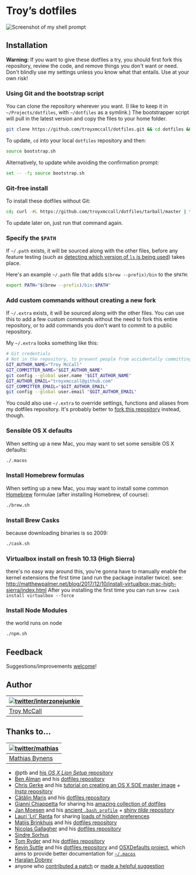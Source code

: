 # Troy’s dotfiles
![Screenshot of my shell prompt](http://i.imgur.com/2ADOkhf.png)

## Installation
**Warning:** If you want to give these dotfiles a try, you should first fork this repository, review the code, and remove things you don't want or need. Don't blindly use my settings unless you know what that entails. Use at your own risk!

### Using Git and the bootstrap script
You can clone the repository wherever you want. (I like to keep it in `~/Projects/dotfiles`, with `~/dotfiles` as a symlink.) The bootstrapper script will pull in the latest version and copy the files to your home folder.

```bash
git clone https://github.com/troyxmccall/dotfiles.git && cd dotfiles && source bootstrap.sh
```

To update, `cd` into your local `dotfiles` repository and then:

```bash
source bootstrap.sh
```

Alternatively, to update while avoiding the confirmation prompt:

```bash
set -- -f; source bootstrap.sh
```

### Git-free install
To install these dotfiles without Git:

```bash
cd; curl -#L https://github.com/troyxmccall/dotfiles/tarball/master | tar -xzv --strip-components 1 --exclude={README.md,bootstrap.sh,LICENSE-MIT.txt}
```

To update later on, just run that command again.

### Specify the `$PATH`
If `~/.path` exists, it will be sourced along with the other files, before any feature testing (such as [detecting which version of `ls` is being used](https://github.com/troyxmccall/dotfiles/blob/aff769fd75225d8f2e481185a71d5e05b76002dc/.aliases#L21-26)) takes place.

Here's an example `~/.path` file that adds `$(brew --prefix)/bin` to the `$PATH`:

```bash
export PATH="$(brew --prefix)/bin:$PATH"
```

### Add custom commands without creating a new fork
If `~/.extra` exists, it will be sourced along with the other files. You can use this to add a few custom commands without the need to fork this entire repository, or to add commands you don't want to commit to a public repository.

My `~/.extra` looks something like this:

```bash
# Git credentials
# Not in the repository, to prevent people from accidentally committing under my name
GIT_AUTHOR_NAME="Troy McCall"
GIT_COMMITTER_NAME="$GIT_AUTHOR_NAME"
git config --global user.name "$GIT_AUTHOR_NAME"
GIT_AUTHOR_EMAIL="troyxmccall@github.com"
GIT_COMMITTER_EMAIL="$GIT_AUTHOR_EMAIL"
git config --global user.email "$GIT_AUTHOR_EMAIL"
```

You could also use `~/.extra` to override settings, functions and aliases from my dotfiles repository. It's probably better to [fork this repository](https://github.com/mathiasbynens/dotfiles/fork) instead, though.

### Sensible OS X defaults
When setting up a new Mac, you may want to set some sensible OS X defaults:

```bash
./.macos
```

### Install Homebrew formulas
When setting up a new Mac, you may want to install some common [Homebrew](http://brew.sh/) formulae (after installing Homebrew, of course):

```bash
./brew.sh
```

### Install Brew Casks
because downloading binaries is so 2009:

```bash
./cask.sh
```

### Virtualbox install on fresh 10.13 (High Sierra)

there's no easy way around this, you're gonna have to manually enable the kernel extensions the first time (and run the package installer twice).
see: http://matthewpalmer.net/blog/2017/12/10/install-virtualbox-mac-high-sierra/index.html
After you installing the first time you can run `brew cask install virtualbox --force`

### Install Node Modules
the world runs on node

```bash
./npm.sh
```



## Feedback
Suggestions/improvements [welcome](https://github.com/troyxmccall/dotfiles/issues)!

## Author

| [![twitter/interzonejunkie](https://avatars0.githubusercontent.com/u/129784?v=3&s=70)](http://twitter.com/interzonejunkie "Follow @interzonejunkie on Twitter")
| ---------------------------------------------------------------------------------------------------------------------------------------------------------------
| [Troy McCall](http://thoughtalotaboutbeingarobot.net)

## Thanks to…

| [![twitter/mathias](http://gravatar.com/avatar/24e08a9ea84deb17ae121074d0f17125?s=70)](http://twitter.com/mathias "Follow @mathias on Twitter")
| -----------------------------------------------------------------------------------------------------------------------------------------------
| [Mathias Bynens](https://mathiasbynens.be/)

- @ptb and [his _OS X Lion Setup_ repository](https://github.com/ptb/Mac-OS-X-Lion-Setup)
- [Ben Alman](http://benalman.com/) and his [dotfiles repository](https://github.com/cowboy/dotfiles)
- [Chris Gerke](http://www.randomsquared.com/) and his [tutorial on creating an OS X SOE master image](http://chris-gerke.blogspot.com/2012/04/mac-osx-soe-master-image-day-7.html) + [_Insta_ repository](https://github.com/cgerke/Insta)
- [Cătălin Mariș](https://github.com/alrra) and his [dotfiles repository](https://github.com/alrra/dotfiles)
- [Gianni Chiappetta](http://gf3.ca/) for sharing his [amazing collection of dotfiles](https://github.com/gf3/dotfiles)
- [Jan Moesen](http://jan.moesen.nu/) and his [ancient `.bash_profile`](https://gist.github.com/1156154) + [shiny _tilde_ repository](https://github.com/janmoesen/tilde)
- [Lauri 'Lri' Ranta](http://lri.me/) for sharing [loads of hidden preferences](http://osxnotes.net/defaults.html)
- [Matijs Brinkhuis](http://hotfusion.nl/) and his [dotfiles repository](https://github.com/matijs/dotfiles)
- [Nicolas Gallagher](http://nicolasgallagher.com/) and his [dotfiles repository](https://github.com/necolas/dotfiles)
- [Sindre Sorhus](http://sindresorhus.com/)
- [Tom Ryder](http://blog.sanctum.geek.nz/) and his [dotfiles repository](https://github.com/tejr/dotfiles)
- [Kevin Suttle](http://kevinsuttle.com/) and his [dotfiles repository](https://github.com/kevinSuttle/dotfiles) and [OSXDefaults project](https://github.com/kevinSuttle/OSXDefaults), which aims to provide better documentation for [`~/.macos`](https://mths.be/osx)
- [Haralan Dobrev](http://hkdobrev.com/)
- anyone who [contributed a patch](https://github.com/mathiasbynens/dotfiles/contributors) or [made a helpful suggestion](https://github.com/mathiasbynens/dotfiles/issues)
